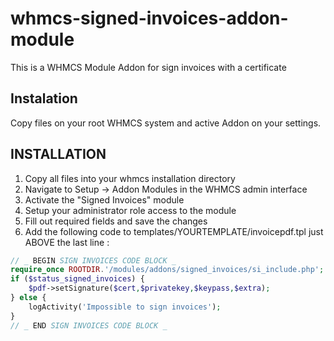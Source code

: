# whmcs-signed-invoices-addon-module

This is a WHMCS Module Addon for sign invoices with a certificate

## Instalation

Copy files on your root WHMCS system and active Addon on your settings.

## INSTALLATION

1. Copy all files into your whmcs installation directory
2. Navigate to Setup -> Addon Modules in the WHMCS admin interface
3. Activate the "Signed Invoices" module
4. Setup your administrator role access to the module
5. Fill out required fields and save the changes
6. Add the following code to templates/YOURTEMPLATE/invoicepdf.tpl just ABOVE the last line :

```php
// _ BEGIN SIGN INVOICES CODE BLOCK _
require_once ROOTDIR.'/modules/addons/signed_invoices/si_include.php';
if ($status_signed_invoices) {
    $pdf->setSignature($cert,$privatekey,$keypass,$extra);
} else {
	logActivity('Impossible to sign invoices');
}
// _ END SIGN INVOICES CODE BLOCK _
```
